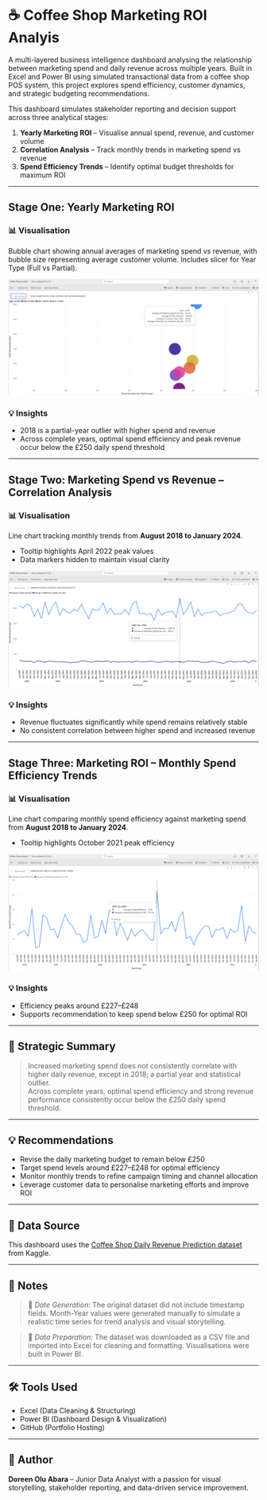 # ☕ Coffee Shop Marketing ROI Analyis

A multi-layered business intelligence dashboard analysing the relationship between marketing spend and daily revenue across multiple years. Built in Excel and Power BI using simulated transactional data from a coffee shop POS system, this project explores spend efficiency, customer dynamics, and strategic budgeting recommendations.

This dashboard simulates stakeholder reporting and decision support across three analytical stages:

1. **Yearly Marketing ROI** – Visualise annual spend, revenue, and customer volume  
2. **Correlation Analysis** – Track monthly trends in marketing spend vs revenue  
3. **Spend Efficiency Trends** – Identify optimal budget thresholds for maximum ROI

---

## Stage One: Yearly Marketing ROI  
### 📊 Visualisation  
Bubble chart showing annual averages of marketing spend vs revenue, with bubble size representing average customer volume. Includes slicer for Year Type (Full vs Partial).

![Bubble Chart](Overview.png)

### 💡 Insights  
- 2018 is a partial-year outlier with higher spend and revenue  
- Across complete years, optimal spend efficiency and peak revenue occur below the £250 daily spend threshold

---

## Stage Two: Marketing Spend vs Revenue – Correlation Analysis  
### 📊 Visualisation  
Line chart tracking monthly trends from **August 2018 to January 2024**.  
- Tooltip highlights April 2022 peak values  
- Data markers hidden to maintain visual clarity

![Correlation Line Chart](Correlation.png)

### 💡 Insights  
- Revenue fluctuates significantly while spend remains relatively stable  
- No consistent correlation between higher spend and increased revenue

---

## Stage Three: Marketing ROI – Monthly Spend Efficiency Trends  
### 📊 Visualisation  
Line chart comparing monthly spend efficiency against marketing spend from **August 2018 to January 2024**.   
- Tooltip highlights October 2021 peak efficiency

![Efficiency Line Chart](SpendEfficiency.png)

### 💡 Insights  
- Efficiency peaks around £227–£248  
- Supports recommendation to keep spend below £250 for optimal ROI

---

## 🧠 Strategic Summary

> Increased marketing spend does not consistently correlate with higher daily revenue, except in 2018; a partial year and statistical outlier.  
> Across complete years, optimal spend efficiency and strong revenue performance consistently occur below the £250 daily spend threshold.

---

## 💡 Recommendations

- Revise the daily marketing budget to remain below £250  
- Target spend levels around £227–£248 for optimal efficiency  
- Monitor monthly trends to refine campaign timing and channel allocation  
- Leverage customer data to personalise marketing efforts and improve ROI

---

## 📂 Data Source

This dashboard uses the [Coffee Shop Daily Revenue Prediction dataset](https://www.kaggle.com/datasets/himelsarder/coffee-shop-daily-revenue-prediction-) from Kaggle.

---

## 📝 Notes

> 📅 *Date Generation*: The original dataset did not include timestamp fields. Month-Year values were generated manually to simulate a realistic time series for trend analysis and visual storytelling.

> 🧹 *Data Preparation*: The dataset was downloaded as a CSV file and imported into Excel for cleaning and formatting. Visualisations were built in Power BI.

---

## 🛠️ Tools Used

- Excel (Data Cleaning & Structuring)  
- Power BI (Dashboard Design & Visualization)  
- GitHub (Portfolio Hosting)

---

## 👤 Author

**Doreen Olu Abara** – Junior Data Analyst with a passion for visual storytelling, stakeholder reporting, and data-driven service improvement.
